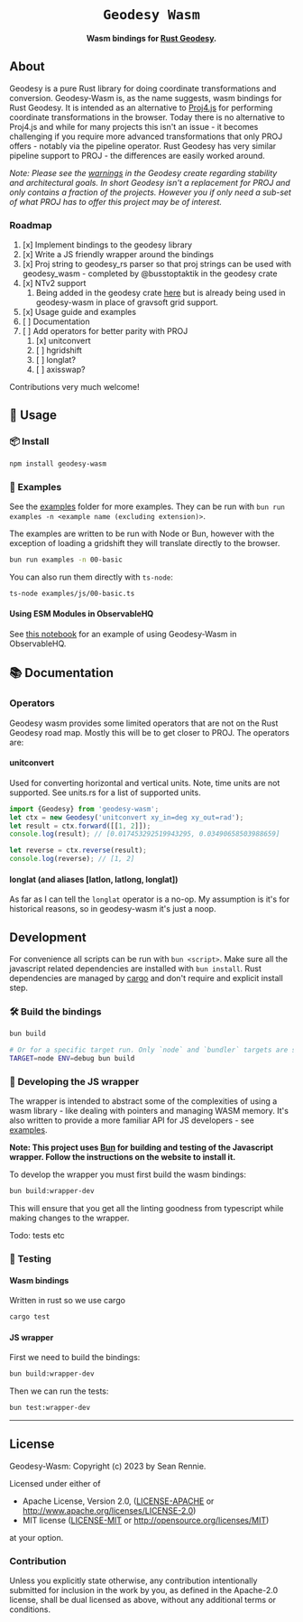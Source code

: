 <div align="center">

  <h1><code>Geodesy Wasm</code></h1>

<strong>Wasm bindings for <a href="https://github.com/busstoptaktik/geodesy">Rust Geodesy</a>.</strong>

</div>

## About

Geodesy is a pure Rust library for doing coordinate transformations and conversion. Geodesy-Wasm is, as the name suggests, wasm bindings for Rust Geodesy. It is intended as an alternative to [Proj4.js](http://proj4js.org/) for performing coordinate transformations in the browser. Today there is no alternative to Proj4.js and while for many projects this isn't an issue - it becomes challenging if you require more advanced transformations that only PROJ offers - notably via the pipeline operator. Rust Geodesy has very similar pipeline support to PROJ - the differences are easily worked around.

_Note: Please see the [warnings](https://github.com/busstoptaktik/geodesy?tab=readme-ov-file#concrete) in the Geodesy create regarding stability and architectural goals. In short Geodesy isn't a replacement for PROJ and only contains a fraction of the projects. However you if only need a sub-set of what PROJ has to offer this project may be of interest._

### Roadmap

1. [x] Implement bindings to the geodesy library
2. [x] Write a JS friendly wrapper around the bindings
3. [x] Proj string to geodesy_rs parser so that proj strings can be used with geodesy_wasm - completed by @busstoptaktik in the geodesy crate
4. [x] NTv2 support
   1. Being added in the geodesy crate [here](https://github.com/busstoptaktik/geodesy/pull/60) but is already being used in geodesy-wasm in place of gravsoft grid support.
5. [x] Usage guide and examples
6. [ ] Documentation
7. [ ] Add operators for better parity with PROJ
   1. [x] unitconvert
   2. [ ] hgridshift
   3. [ ] longlat?
   4. [ ] axisswap?

Contributions very much welcome!

## 🚴 Usage

### 📦 Install

```sh
npm install geodesy-wasm
```

### 📝 Examples

See the [examples](./examples) folder for more examples.
They can be run with `bun run examples -n <example name (excluding extension)>`.

The examples are written to be run with Node or Bun, however with the exception of loading a gridshift they will translate directly to the browser.

```bash
bun run examples -n 00-basic
```

You can also run them directly with `ts-node`:

```bash
ts-node examples/js/00-basic.ts
```

#### Using ESM Modules in ObservableHQ

See [this notebook](https://observablehq.com/d/3ff9d9b8f0b5168a) for an example of using Geodesy-Wasm in ObservableHQ.

## 📚 Documentation

### Operators

Geodesy wasm provides some limited operators that are not on the Rust Geodesy road map. Mostly this will be to get closer to PROJ. The operators are:

#### unitconvert

Used for converting horizontal and vertical units. Note, time units are not supported. See units.rs for a list of supported units.

```js
import {Geodesy} from 'geodesy-wasm';
let ctx = new Geodesy('unitconvert xy_in=deg xy_out=rad');
let result = ctx.forward([[1, 2]]);
console.log(result); // [0.017453292519943295, 0.03490658503988659]

let reverse = ctx.reverse(result);
console.log(reverse); // [1, 2]
```

#### longlat (and aliases [latlon, latlong, longlat])

As far as I can tell the `longlat` operator is a no-op. My assumption is it's for historical reasons, so in geodesy-wasm it's just a noop.

## Development

For convenience all scripts can be run with `bun <script>`. Make sure all the javascript related dependencies are installed with `bun install`. Rust dependencies are managed by [cargo](https://doc.rust-lang.org/cargo/) and don't require and explicit install step.

### 🛠️ Build the bindings

```sh
bun build

# Or for a specific target run. Only `node` and `bundler` targets are supported
TARGET=node ENV=debug bun build
```

### 🔧 Developing the JS wrapper

The wrapper is intended to abstract some of the complexities of using a wasm library - like dealing with pointers and managing WASM memory. It's also written to provide a more familiar API for JS developers - see [examples](#📝-examples).

**Note: This project uses [Bun](https://bun.sh/) for building and testing of the Javascript wrapper. Follow the instructions on the website to install it.**

To develop the wrapper you must first build the wasm bindings:

```sh
bun build:wrapper-dev
```

This will ensure that you get all the linting goodness from typescript while making changes to the wrapper.

Todo: tests etc

### 🔬 Testing

#### Wasm bindings

Written in rust so we use cargo

```bash
cargo test
```

#### JS wrapper

First we need to build the bindings:

```sh
bun build:wrapper-dev
```

Then we can run the tests:

```sh
bun test:wrapper-dev
```

---

## License

Geodesy-Wasm: Copyright (c) 2023 by Sean Rennie.

Licensed under either of

- Apache License, Version 2.0, ([LICENSE-APACHE](LICENSE-APACHE) or <http://www.apache.org/licenses/LICENSE-2.0>)
- MIT license ([LICENSE-MIT](LICENSE-MIT) or <http://opensource.org/licenses/MIT>)

at your option.

### Contribution

Unless you explicitly state otherwise, any contribution intentionally
submitted for inclusion in the work by you, as defined in the Apache-2.0
license, shall be dual licensed as above, without any additional terms or
conditions.
